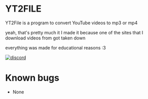 # YT2FILE
YT2File is a program to convert YouTube videos to mp3 or mp4

yeah, that's pretty much it 
I made it because one of the sites that I download videos from got taken down


everything was made for educational reasons :3

[![discord](https://img.shields.io/badge/Click%20Me!-Collector?color=7289DA&label=Collector%20Studio&logo=discord&logoColor=7289DA&style=for-the-badge)](https://discord.gg/WeUSduZraK)
# Known bugs
- None
